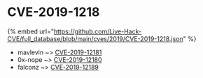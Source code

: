 # CVE-2019-1218
{% embed url="https://github.com/Live-Hack-CVE/full_database/blob/main/cves/2019/CVE-2019-1218.json" %}

* mavlevin ~> [CVE-2019-12181](https://www.alice-snow.ru/2019/database/cve-2019-1218/cve-2019-12181-mavlevin)
* 0x-nope ~> [CVE-2019-12180](https://www.alice-snow.ru/2019/database/cve-2019-1218/cve-2019-12180-0x-nope)
* falconz ~> [CVE-2019-12189](https://www.alice-snow.ru/2019/database/cve-2019-1218/cve-2019-12189-falconz)